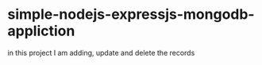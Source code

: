 # simple-nodejs-expressjs-mongodb-appliction
in this project I am adding, update and delete the records 
